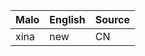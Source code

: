 Malo                    | English          | Source
----------------------- | ---------------- | --------------
xina                    | new              | CN


